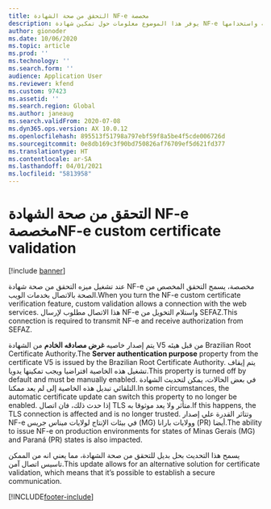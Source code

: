 ```yaml
---
title: التحقق من صحة الشهادة NF-e مخصصة
description: يوفر هذا الموضوع معلومات حول تمكين شهادة NF-e مخصصة واستخدامها.
author: gionoder
ms.date: 10/06/2020
ms.topic: article
ms.prod: ''
ms.technology: ''
ms.search.form: ''
audience: Application User
ms.reviewer: kfend
ms.custom: 97423
ms.assetid: ''
ms.search.region: Global
ms.author: janeaug
ms.search.validFrom: 2020-07-08
ms.dyn365.ops.version: AX 10.0.12
ms.openlocfilehash: 895513f51798a797ebf59f8a5be4f5cde006726d
ms.sourcegitcommit: 0e8db169c3f90bd750826af76709ef5d621fd377
ms.translationtype: HT
ms.contentlocale: ar-SA
ms.lasthandoff: 04/01/2021
ms.locfileid: "5813958"
---
```

# <a name="nf-e-custom-certificate-validation"></a><span data-ttu-id="100e6-103">التحقق من صحة الشهادة NF-e مخصصة</span><span class="sxs-lookup"><span data-stu-id="100e6-103">NF-e custom certificate validation</span></span>

[!include [banner](../includes/banner.md)]

<span data-ttu-id="100e6-104">عند تشغيل ميزه التحقق من صحة شهادة NF-e مخصصة، يسمح التحقق المخصص من الصحة بالاتصال بخدمات الويب.</span><span class="sxs-lookup"><span data-stu-id="100e6-104">When you turn the NF-e custom certificate verification feature, custom validation allows a connection with the web services.</span></span> <span data-ttu-id="100e6-105">هذا الاتصال مطلوب لإرسال NF-e واستلام التخويل من SEFAZ.</span><span class="sxs-lookup"><span data-stu-id="100e6-105">This connection is required to transmit NF-e and receive authorization from SEFAZ.</span></span>

<span data-ttu-id="100e6-106">يتم إصدار خاصيه **غرض مصادقه الخادم** من الشهادة V5 من قبل هيئه Brazilian Root Certificate Authority.</span><span class="sxs-lookup"><span data-stu-id="100e6-106">The **Server authentication purpose** property from the certificate V5 is issued by the Brazilian Root Certificate Authority.</span></span> <span data-ttu-id="100e6-107">يتم إيقاف تشغيل هذه الخاصية افتراضيا ويجب تمكينها يدويا.</span><span class="sxs-lookup"><span data-stu-id="100e6-107">This property is turned off by default and must be manually enabled.</span></span> <span data-ttu-id="100e6-108">في بعض الحالات، يمكن لتحديث الشهادة التلقائي تبديل هذه الخاصية إلى لم يعد ممكنا.</span><span class="sxs-lookup"><span data-stu-id="100e6-108">In some circumstances, the automatic certificate update can switch this property to no longer be enabled.</span></span> <span data-ttu-id="100e6-109">إذا حدث ذلك، فان اتصال TLS متأثر ولا يعد موثوقا به.</span><span class="sxs-lookup"><span data-stu-id="100e6-109">If this happens, the TLS connection is affected and is no longer trusted.</span></span> <span data-ttu-id="100e6-110">وتتاثر القدرة علي إصدار NF-e في بيئات الإنتاج لولايات ميناس جريس (MG) وولايات بارانا (PR) أيضا.</span><span class="sxs-lookup"><span data-stu-id="100e6-110">The ability to issue NF-e on production environments for states of Minas Gerais (MG) and Paraná (PR) states is also impacted.</span></span>

<span data-ttu-id="100e6-111">يسمح هذا التحديث بحل بديل للتحقق من صحة الشهادة، مما يعني انه من الممكن تاسيس اتصال آمن.</span><span class="sxs-lookup"><span data-stu-id="100e6-111">This update allows for an alternative solution for certificate validation, which means that it’s possible to establish a secure communication.</span></span>




[!INCLUDE[footer-include](../../includes/footer-banner.md)]
